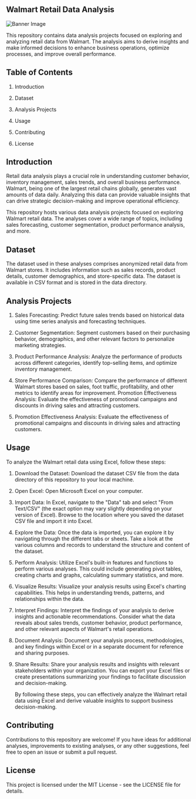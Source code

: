## Walmart Retail Data Analysis

![Banner Image]()

This repository contains data analysis projects focused on exploring and analyzing retail data from Walmart. The analysis aims to derive insights and make informed decisions to enhance business operations, optimize processes, and improve overall performance.

## Table of Contents

1. Introduction

2. Dataset

3. Analysis Projects

4. Usage

5. Contributing

6. License

## Introduction
Retail data analysis plays a crucial role in understanding customer behavior, inventory management, sales trends, and overall business performance. Walmart, being one of the largest retail chains globally, generates vast amounts of data daily. Analyzing this data can provide valuable insights that can drive strategic decision-making and improve operational efficiency.

This repository hosts various data analysis projects focused on exploring Walmart retail data. The analyses cover a wide range of topics, including sales forecasting, customer segmentation, product performance analysis, and more.

## Dataset

The dataset used in these analyses comprises anonymized retail data from Walmart stores. It includes information such as sales records, product details, customer demographics, and store-specific data. The dataset is available in CSV format and is stored in the data directory.

## Analysis Projects

1. Sales Forecasting: Predict future sales trends based on historical data using time series analysis and forecasting techniques.

2. Customer Segmentation: Segment customers based on their purchasing behavior, demographics, and other relevant factors to personalize marketing strategies.

3. Product Performance Analysis: Analyze the performance of products across different categories, identify top-selling items, and optimize inventory management.

4. Store Performance Comparison: Compare the performance of different Walmart stores based on sales, foot traffic, profitability, and other metrics to identify areas for improvement.
   Promotion Effectiveness Analysis: Evaluate the effectiveness of promotional campaigns and discounts in driving sales and attracting customers.

5. Promotion Effectiveness Analysis: Evaluate the effectiveness of promotional campaigns and discounts in driving sales and attracting customers.


## Usage

To analyze the Walmart retail data using Excel, follow these steps:

1. Download the Dataset: Download the dataset CSV file from the data directory of this repository to your local machine.

2. Open Excel: Open Microsoft Excel on your computer.

3. Import Data: In Excel, navigate to the "Data" tab and select "From Text/CSV" (the exact option may vary slightly depending on your version of Excel). Browse to the location where you saved the dataset CSV file and import it into Excel.

4. Explore the Data: Once the data is imported, you can explore it by navigating through the different tabs or sheets. Take a look at the various columns and records to understand the structure and content of the dataset.

5. Perform Analysis: Utilize Excel's built-in features and functions to perform various analyses. This could include generating pivot tables, creating charts and graphs, calculating summary statistics, and more.

6. Visualize Results: Visualize your analysis results using Excel's charting capabilities. This helps in understanding trends, patterns, and relationships within the data.

7. Interpret Findings: Interpret the findings of your analysis to derive insights and actionable recommendations. Consider what the data reveals about sales trends, customer behavior, product performance, and other relevant aspects of Walmart's retail operations.

8. Document Analysis: Document your analysis process, methodologies, and key findings within Excel or in a separate document for reference and sharing purposes.

9. Share Results: Share your analysis results and insights with relevant stakeholders within your organization. You can export your Excel files or create presentations summarizing your findings to facilitate discussion and decision-making.

   By following these steps, you can effectively analyze the Walmart retail data using Excel and derive valuable insights to support business decision-making.


## Contributing

Contributions to this repository are welcome! If you have ideas for additional analyses, improvements to existing analyses, or any other suggestions, feel free to open an issue or submit a pull request.

## License

This project is licensed under the MIT License - see the LICENSE file for details.
